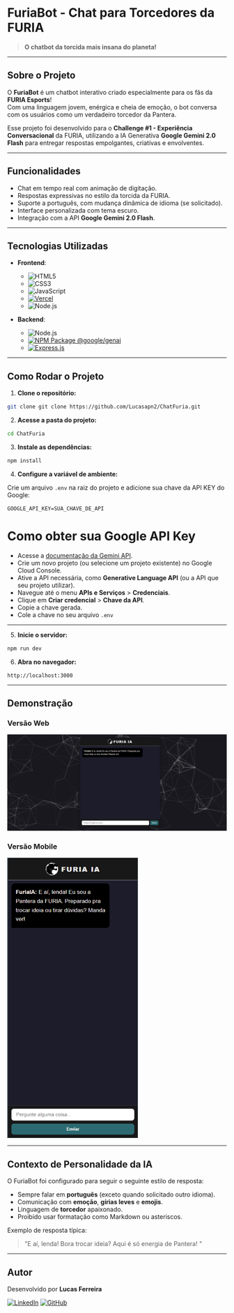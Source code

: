 # FuriaBot - Chat para Torcedores da FURIA

> **O chatbot da torcida mais insana do planeta!**

---

## Sobre o Projeto

O **FuriaBot** é um chatbot interativo criado especialmente para os fãs da **FURIA Esports**!  
Com uma linguagem jovem, enérgica e cheia de emoção, o bot conversa com os usuários como um verdadeiro torcedor da Pantera.

Esse projeto foi desenvolvido para o **Challenge #1 - Experiência Conversacional** da FURIA, utilizando a IA Generativa **Google Gemini 2.0 Flash** para entregar respostas empolgantes, criativas e envolventes.

---

## Funcionalidades

- Chat em tempo real com animação de digitação.
- Respostas expressivas no estilo da torcida da FURIA.
- Suporte a português, com mudança dinâmica de idioma (se solicitado).
- Interface personalizada com tema escuro.
- Integração com a API **Google Gemini 2.0 Flash**.

---

## Tecnologias Utilizadas

- **Frontend**:

  - ![HTML5](https://img.shields.io/badge/HTML5-E34F26?style=for-the-badge&logo=html5&logoColor=white)
  - ![CSS3](https://img.shields.io/badge/CSS3-1572B6?style=for-the-badge&logo=css3&logoColor=white)
  - ![JavaScript](https://img.shields.io/badge/JavaScript-F7DF1E?style=for-the-badge&logo=javascript&logoColor=black)
  - [![Vercel](https://img.shields.io/badge/Vercel-000?style=for-the-badge&logo=vercel&logoColor=white)](https://vercelcom/)
  - ![Node.js](https://img.shields.io/badge/Node.js-339933?style=for-the-badge&logo=nodedotjs&logoColor=white)

- **Backend**:

  - ![Node.js](https://img.shields.io/badge/Node.js-339933?style=for-the-badge&logo=nodedotjs&logoColor=white)
  - [![NPM Package @google/genai](https://img.shields.io/badge/@google/genai-FC5D5D?style=for-the-badge&logo=npm&logoColor=white)](https://www.npmjs.com/package/@google/genai)
  - [![Express.js](https://img.shields.io/badge/Express.js-000000?style=for-the-badge&logo=express&logoColor=white)](https://expressjs.com/)
---

## Como Rodar o Projeto

1. **Clone o repositório:**

```bash
git clone git clone https://github.com/Lucasapn2/ChatFuria.git
```

2. **Acesse a pasta do projeto:**

```bash
cd ChatFuria
```

3. **Instale as dependências:**

```bash
npm install
```

4. **Configure a variável de ambiente:**

Crie um arquivo `.env` na raiz do projeto e adicione sua chave da API KEY do Google:

```
GOOGLE_API_KEY=SUA_CHAVE_DE_API
```
#  Como obter sua Google API Key

- Acesse a [documentação da Gemini API](https://ai.google.dev/gemini-api/docs?hl=pt-br).
- Crie um novo projeto (ou selecione um projeto existente) no Google Cloud Console.
- Ative a API necessária, como **Generative Language API** (ou a API que seu projeto utilizar).
- Navegue até o menu **APIs e Serviços** > **Credenciais**.
- Clique em **Criar credencial** > **Chave da API**.
- Copie a chave gerada.
- Cole a chave no seu arquivo `.env` 

---

5. **Inicie o servidor:**

```bash
npm run dev
```

6. **Abra no navegador:**

```
http://localhost:3000
```

---

## Demonstração

### Versão Web
<img src="/ChatBotFuria/public/assets/docs-images/docs-1.png" width="600"/>

### Versão Mobile
<img src="/ChatBotFuria/public/assets/docs-images/docs-2.png" width="300"/>



---

## Contexto de Personalidade da IA

O FuriaBot foi configurado para seguir o seguinte estilo de resposta:

- Sempre falar em **português** (exceto quando solicitado outro idioma).
- Comunicação com **emoção**, **gírias leves** e **emojis**.
- Linguagem de **torcedor** apaixonado.
- Proibido usar formatação como Markdown ou asteriscos.

Exemplo de resposta típica:

> "E aí, lenda! Bora trocar ideia? Aqui é só energia de Pantera! "

---

## Autor

Desenvolvido por **Lucas Ferreira**

[![LinkedIn](https://img.shields.io/badge/LinkedIn-blue?style=for-the-badge&logo=linkedin&logoColor=white)](https://www.linkedin.com/in/lucas-ferreira-me/) [![GitHub](https://img.shields.io/badge/GitHub-100000?style=for-the-badge&logo=github&logoColor=white)](https://github.com/Lucasapn2)
